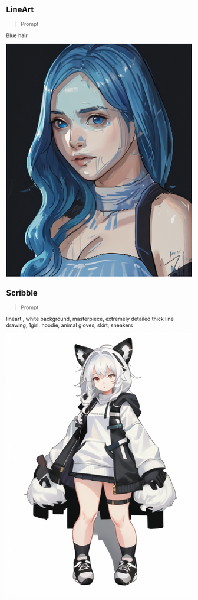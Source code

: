

## LineArt

>Prompt

Blue hair

![image](https://github.com/tkddnr0524/2025_AI_Project/blob/main/ControlNet/00025-944959654.png?raw=true)

## Scribble

>Prompt

lineart , white background, masterpiece, extremely detailed thick line drawing, 1girl, hoodie, animal gloves, skirt, sneakers

![image](https://github.com/tkddnr0524/2025_AI_Project/blob/main/ControlNet/00031-300662628.png?raw=true)
